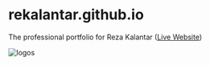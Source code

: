 # rekalantar.github.io
The professional portfolio for Reza Kalantar ([Live Website](https://rekalantar.github.io/index.html))

![logos](https://user-images.githubusercontent.com/51782618/202925797-ec41acce-c049-42a9-985d-120ba41b6a25.png)
